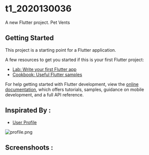 # t1_2020130036

A new Flutter project.
Pet Vents

## Getting Started

This project is a starting point for a Flutter application.

A few resources to get you started if this is your first Flutter project:

- [Lab: Write your first Flutter app](https://docs.flutter.dev/get-started/codelab)
- [Cookbook: Useful Flutter samples](https://docs.flutter.dev/cookbook)

For help getting started with Flutter development, view the
[online documentation](https://docs.flutter.dev/), which offers tutorials,
samples, guidance on mobile development, and a full API reference.

## Inspirated By : 

- [User Profile](https://dribbble.com/shots/6178208-User-Profile)
 <img title="profile.png" src="https://cdn.dribbble.com/users/1914717/screenshots/6178208/profile.png">

## Screenshoots :
